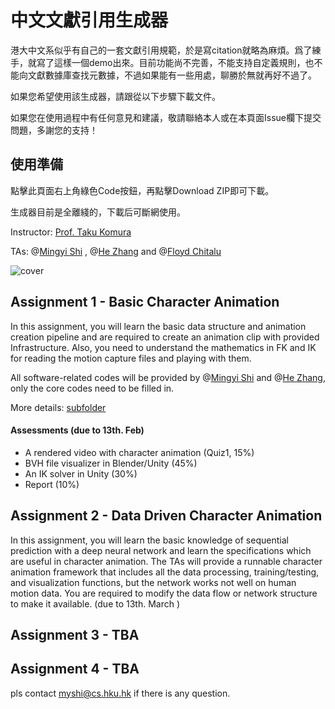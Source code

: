 # 中文文獻引用生成器
港大中文系似乎有自己的一套文獻引用規範，於是寫citation就略為麻煩。爲了練手，就寫了這樣一個demo出來。目前功能尚不完善，不能支持自定義規則，也不能向文獻數據庫查找元數據，不過如果能有一些用處，聊勝於無就再好不過了。

如果您希望使用該生成器，請跟從以下步驟下載文件。

如果您在使用過程中有任何意見和建議，敬請聯絡本人或在本頁面Issue欄下提交問題，多謝您的支持！

## 使用準備
點擊此頁面右上角綠色Code按鈕，再點擊Download ZIP即可下載。

生成器目前是全離綫的，下載后可斷網使用。

Instructor: [Prof. Taku Komura](https://www.cs.hku.hk/index.php/people/academic-staff/taku)

TAs: @[Mingyi Shi](https://rubbly.cn) , @[He Zhang](https://cghezhang.github.io) and @[Floyd Chitalu](https://github.com/chitalu)

![cover](https://user-images.githubusercontent.com/7709951/150430601-470046fb-7370-48cb-8ee5-af8765b6f064.png)

## Assignment 1 - Basic Character Animation

In this assignment, you will learn the basic data structure and animation creation pipeline and are required to create an animation clip with provided Infrastructure. Also, you need to understand the mathematics in FK and IK for reading the motion capture files and playing with them.

All software-related codes will be provided by @[Mingyi Shi](https://rubbly.cn) and @[He Zhang](https://cghezhang.github.io), only the core codes need to be filled in.

More details: [subfolder](./assignment_1)

#### Assessments (due to 13th. Feb)

* A rendered video with character animation (Quiz1, 15%)
* BVH file visualizer in Blender/Unity (45%)
* An IK solver in Unity (30%)
* Report (10%)



## Assignment 2 - Data Driven Character Animation

In this assignment, you will learn the basic knowledge of sequential prediction with a deep neural network and learn the specifications which are useful in character animation.
The TAs will provide a runnable character animation framework that includes all the data processing, training/testing, and visualization functions, but the network works not well on human motion data. You are required to modify the data flow or network structure to make it available. (due to 13th. March )



## Assignment 3 - TBA

## Assignment 4 - TBA





pls contact myshi@cs.hku.hk if there is any question.
